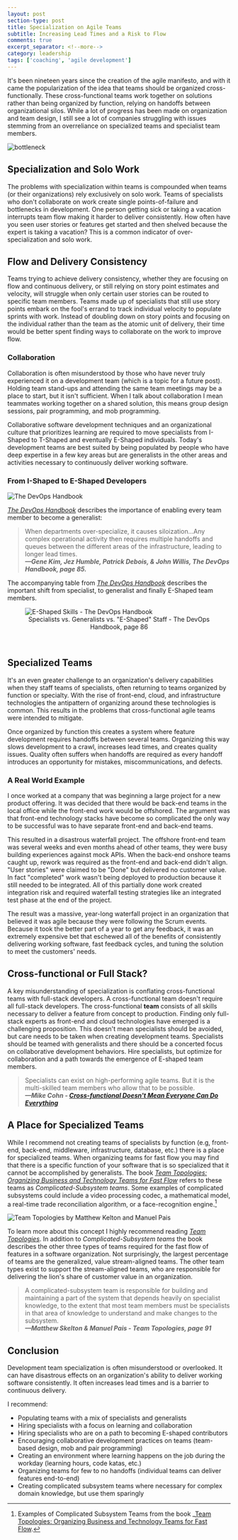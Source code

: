 ```yaml
---
layout: post
section-type: post
title: Specialization on Agile Teams 
subtitle: Increasing Lead Times and a Risk to Flow
comments: true
excerpt_separator: <!--more-->
category: leadership
tags: ['coaching', 'agile development']
---
```


It's been nineteen years since the creation of the agile manifesto, and with it came the popularization of the idea that teams should be organized cross-functionally. These cross-functional teams work together on solutions rather than being organized by function, relying on handoffs between organizational silos. While a lot of progress has been made on organization and team design, I still see a lot of companies struggling with issues stemming from an overreliance on specialized teams and specialist team members. 
<!--more-->

<img src="/img/bottleneck.jpg" alt="bottleneck" class="img-responsive" />

## Specialization and Solo Work 
The problems with specialization within teams is compounded when teams (or their organizations) rely exclusively on solo work. Teams of specialists who don't collaborate on work create single points-of-failure and bottlenecks in development. One person getting sick or taking a vacation interrupts team flow making it harder to deliver consistently. How often have you seen user stories or features get started and then shelved because the expert is taking a vacation? This is a common indicator of over-specialization and solo work. 

## Flow and Delivery Consistency
Teams trying to achieve delivery consistency, whether they are focusing on flow and continuous delivery, or still relying on story point estimates and velocity, will struggle when only certain user stories can be routed to specific team members. Teams made up of specialists that still use story points embark on the fool's errand to track individual velocity to populate sprints with work. Instead of doubling down on story points and focusing on the individual rather than the team as the atomic unit of delivery, their time would be better spent finding ways to collaborate on the work to improve flow. 

### Collaboration 
Collaboration is often misunderstood by those who have never truly experienced it on a development team (which is a topic for a future post). Holding team stand-ups and attending the same team meetings may be a place to start, but it isn't sufficient. When I talk about collaboration I mean teammates working together on a shared solution, this means group design sessions, pair programming, and mob programming. 

Collaborative software development techniques and an organizational culture that prioritizes learning are required to move specialists from I-Shaped to T-Shaped and eventually E-Shaped individuals. Today's development teams are best suited by being populated by people who have deep expertise in a few key areas but are generalists in the other areas and activities necessary to continuously deliver working software. 

### From I-Shaped to E-Shaped Developers

<img src="/img/devops-handbook.jpg" alt="The DevOps Handbook" class="img-responsive" />

_[The DevOps Handbook](https://www.amazon.com/DevOps-Handbook-World-Class-Reliability-Organizations/dp/1942788002/)_ describes the importance of enabling every team member to become a generalist: 

> When departments over-specialize, it causes siloization...Any complex operational activity then requires multiple handoffs and queues between the different areas of the infrastructure, leading to longer lead times.  
> _**&mdash;Gene Kim, Jez Humble, Patrick Debois, & John Willis, The DevOps Handbook, page 85.**_ 

The accompanying table from _[The DevOps Handbook](https://www.amazon.com/DevOps-Handbook-World-Class-Reliability-Organizations/dp/1942788002/)_ describes the important shift from specialist, to generalist and finally E-Shaped team members. 
<figure>
    <img src="/img/e-shaped-devops-handbook-table.png" alt="E-Shaped Skills - The DevOps Handbook" class="img-responsive" />
    <figcaption style="text-align:center">Specialists vs. Generalists vs. "E-Shaped" Staff - The DevOps Handbook, page 86</figcaption>
</figure>
<br/>

## Specialized Teams
It's an even greater challenge to an organization's delivery capabilities when they staff teams of specialists, often returning to teams organized by function or specialty. With the rise of front-end, cloud, and infrastructure technologies the antipattern of organizing around these technologies is common. This results in the problems that cross-functional agile teams were intended to mitigate. 

Once organized by function this creates a system where feature development requires handoffs between several teams. Organizing this way slows development to a crawl, increases lead times, and creates quality issues. Quality often suffers when handoffs are required as every handoff introduces an opportunity for mistakes, miscommunications, and defects. 

### A Real World Example
I once worked at a company that was beginning a large project for a new product offering. It was decided that there would be back-end teams in the local office while the front-end work would be offshored. The argument was that front-end technology stacks have become so complicated the only way to be successful was to have separate front-end and back-end teams.

This resulted in a disastrous waterfall project. The offshore front-end team was several weeks and even months ahead of other teams, they were busy building experiences against mock APIs. When the back-end onshore teams caught up, rework was required as the front-end and back-end didn't align. "User stories" were claimed to be "Done" but delivered no customer value. In fact "completed" work wasn't being deployed to production because it still needed to be integrated. All of this partially done work created integration risk and required waterfall testing strategies like an integrated test phase at the end of the project. 

The result was a massive, year-long waterfall project in an organization that believed it was agile because they were following the Scrum events. Because it took the better part of a year to get any feedback, it was an extremely expensive bet that eschewed all of the benefits of consistently delivering working software, fast feedback cycles, and tuning the solution to meet the customers' needs. 

## Cross-functional or Full Stack?

A key misunderstanding of specialization is conflating cross-functional teams with full-stack developers. A cross-functional team doesn't require all full-stack developers. The cross-functional **team** consists of all skills necessary to deliver a feature from concept to production. Finding only full-stack experts as front-end and cloud technologies have emerged is a challenging proposition. This doesn't mean specialists should be avoided, but care needs to be taken when creating development teams. Specialists should be teamed with generalists and there should be a concerted focus on collaborative development behaviors. Hire specialists, but optimize for collaboration and a path towards the emergence of E-shaped team members. 

> Specialists can exist on high-performing agile teams. But it is the multi-skilled team members who allow that to be possible.  
> _**&mdash;Mike Cohn - <a href="https://www.mountaingoatsoftware.com/blog/cross-functional-doesnt-mean-everyone-can-do-everything">Cross-functional Doesn't Mean Everyone Can Do Everything</a>**_

## A Place for Specialized Teams
While I recommend not creating teams of specialists by function (e.g, front-end, back-end, middleware, infrastructure, database, etc.) there is a place for specialized teams. When organizing teams for fast flow you may find that there is a specific function of your software that is so specialized that it cannot be accomplished by generalists. The book _[Team Topologies: Organizing Business and Technology Teams for Fast Flow](https://www.amazon.com/Team-Topologies-Organizing-Business-Technology/dp/1942788819/)_ refers to these teams as _Complicated-Subsystem teams_. Some examples of complicated subsystems could include a video processing codec, a mathematical model, a real-time trade reconciliation algorithm, or a face-recognition engine.[^1]

<img src="/img/team-topologies.jpg" alt="Team Topologies by Matthew Kelton and Manuel Pais" class="img-responsive" />

To learn more about this concept I highly recommend reading _[Team Topologies](https://www.amazon.com/Team-Topologies-Organizing-Business-Technology/dp/1942788819/)_. In addition to _Complicated-Subsystem teams_ the book describes the other three types of teams required for the fast flow of features in a software organization. Not surprisingly, the largest percentage of teams are the generalized, value stream-aligned teams. The other team types exist to support the stream-aligned teams, who are responsible for delivering the lion's share of customer value in an organization. 

> A complicated-subsystem team is responsible for building and maintaining a part of the system that depends heavily on specialist knowledge, to the extent that most team members must be specialists in that area of knowledge to understand and make changes to the subsystem.  
> _**&mdash;Matthew Skelton & Manuel Pais - Team Topologies, page 91**_

## Conclusion
Development team specialization is often misunderstood or overlooked. It can have disastrous effects on an organization's ability to deliver working software consistently. It often increases lead times and is a barrier to continuous delivery.

I recommend:
* Populating teams with a mix of specialists and generalists
* Hiring specialists with a focus on learning and collaboration
* Hiring specialists who are on a path to becoming E-shaped contributors
* Encouraging collaborative development practices on teams (team-based design, mob and pair programming)
* Creating an environment where learning happens on the job during the workday (learning hours, code katas, etc.)
* Organizing teams for few to no handoffs (individual teams can deliver features end-to-end)
* Creating complicated subsystem teams where necessary for complex domain knowledge, but use them sparingly 

[^1]: Examples of Complicated Subsystem Teams from the book _[Team Topologies: Organizing Business and Technology Teams for Fast Flow](https://www.amazon.com/Team-Topologies-Organizing-Business-Technology/dp/1942788819/).